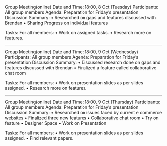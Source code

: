 Group Meeting(online)
Date and Time: 18:00, 8 Oct (Tuesday)
Participants: All group members
Agenda: Preparation for Friday’s presentation
Discussion Summary:
• Researched on gaps and features discussed with Brendan
• Sharing Progress on individual features

Tasks:
For all members:
• Work on assigned tasks.
• Research more on features.

---

Group Meeting(online)
Date and Time: 18:00, 9 Oct (Wednesday)
Participants: All group members
Agenda: Preparation for Friday’s presentation
Discussion Summary:
• Discussed research done on gaps and features discussed with Brendan
• Finalized a feature called collaborative chat room

Tasks:
For all members:
• Work on presentation slides as per slides assigned.
• Research more on features.

---

Group Meeting(online)
Date and Time: 18:00, 9 Oct (Thursday)
Participants: All group members
Agenda: Preparation for Friday’s presentation
Discussion Summary:
• Researched on issues faced by current e commerce websites
• Finalized three new features
• Collaborative chat room
• Try on feature
• Designer Space
• Work on Presentation

Tasks:
For all members:
• Work on presentation slides as per slides assigned.
• Find relevant papers.
